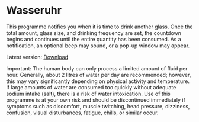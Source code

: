 # Wasseruhr
This programme notifies you when it is time to drink another glass. Once the total amount, glass size, and drinking frequency are set, the countdown begins and continues until the entire quantity has been consumed. As a notification, an optional beep may sound, or a pop-up window may appear.

Latest version: [Download](https://github.com/Alsweider/Wasseruhr/releases/latest)

Important: The human body can only process a limited amount of fluid per hour. Generally, about 2 litres of water per day are recommended; however, this may vary significantly depending on physical activity and temperature. If large amounts of water are consumed too quickly without adequate sodium intake (salt), there is a risk of water intoxication.
Use of this programme is at your own risk and should be discontinued immediately if symptoms such as discomfort, muscle twitching, head pressure, dizziness, confusion, visual disturbances, fatigue, chills, or similar occur.

